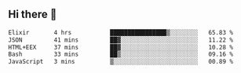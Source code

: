 ## Hi there 👋

<!--
**whirlun/whirlun** is a ✨ _special_ ✨ repository because its `README.md` (this file) appears on your GitHub profile.

Here are some ideas to get you started:

- 🔭 I’m currently working on ...
- 🌱 I’m currently learning ...
- 👯 I’m looking to collaborate on ...
- 🤔 I’m looking for help with ...
- 💬 Ask me about ...
- 📫 How to reach me: ...
- 😄 Pronouns: ...
- ⚡ Fun fact: ...
-->
<!--START_SECTION:waka-->

```txt
Elixir       4 hrs           ████████████████▒░░░░░░░░   65.83 %
JSON         41 mins         ██▓░░░░░░░░░░░░░░░░░░░░░░   11.22 %
HTML+EEX     37 mins         ██▓░░░░░░░░░░░░░░░░░░░░░░   10.28 %
Bash         33 mins         ██▒░░░░░░░░░░░░░░░░░░░░░░   09.16 %
JavaScript   3 mins          ▒░░░░░░░░░░░░░░░░░░░░░░░░   00.89 %
```

<!--END_SECTION:waka-->
